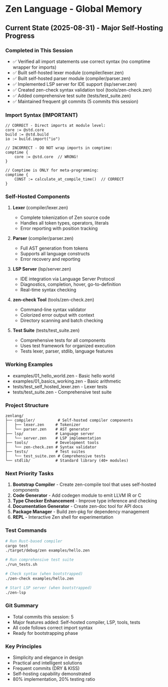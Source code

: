 # Zen Language - Global Memory

## Current State (2025-08-31) - Major Self-Hosting Progress

### Completed in This Session
- ✅ Verified all import statements use correct syntax (no comptime wrapper for imports)
- ✅ Built self-hosted lexer module (compiler/lexer.zen)
- ✅ Built self-hosted parser module (compiler/parser.zen)
- ✅ Implemented LSP server for IDE support (lsp/server.zen)
- ✅ Created zen-check syntax validation tool (tools/zen-check.zen)
- ✅ Added comprehensive test suite (tests/test_suite.zen)
- ✅ Maintained frequent git commits (5 commits this session)

### Import Syntax (IMPORTANT)
```zen
// CORRECT - Direct imports at module level:
core := @std.core
build := @std.build
io := build.import("io")

// INCORRECT - DO NOT wrap imports in comptime:
comptime {
    core := @std.core  // WRONG!
}

// Comptime is ONLY for meta-programming:
comptime {
    CONST := calculate_at_compile_time()  // CORRECT
}
```

### Self-Hosted Components
1. **Lexer** (compiler/lexer.zen)
   - Complete tokenization of Zen source code
   - Handles all token types, operators, literals
   - Error reporting with position tracking

2. **Parser** (compiler/parser.zen)
   - Full AST generation from tokens
   - Supports all language constructs
   - Error recovery and reporting

3. **LSP Server** (lsp/server.zen)
   - IDE integration via Language Server Protocol
   - Diagnostics, completion, hover, go-to-definition
   - Real-time syntax checking

4. **zen-check Tool** (tools/zen-check.zen)
   - Command-line syntax validator
   - Colorized error output with context
   - Directory scanning and batch checking

5. **Test Suite** (tests/test_suite.zen)
   - Comprehensive tests for all components
   - Uses test framework for organized execution
   - Tests lexer, parser, stdlib, language features

### Working Examples
- examples/01_hello_world.zen - Basic hello world
- examples/01_basics_working.zen - Basic arithmetic
- tests/test_self_hosted_lexer.zen - Lexer tests
- tests/test_suite.zen - Comprehensive test suite

### Project Structure
```
zenlang/
├── compiler/          # Self-hosted compiler components
│   ├── lexer.zen     # Tokenizer
│   └── parser.zen    # AST generator
├── lsp/              # Language server
│   └── server.zen    # LSP implementation
├── tools/            # Development tools
│   └── zen-check.zen # Syntax validator
├── tests/            # Test suites
│   └── test_suite.zen # Comprehensive tests
└── stdlib/           # Standard library (40+ modules)
```

### Next Priority Tasks
1. **Bootstrap Compiler** - Create zen-compile tool that uses self-hosted components
2. **Code Generator** - Add codegen module to emit LLVM IR or C
3. **Type Checker Enhancement** - Improve type inference and checking
4. **Documentation Generator** - Create zen-doc tool for API docs
5. **Package Manager** - Build zen-pkg for dependency management
6. **REPL** - Interactive Zen shell for experimentation

### Test Commands
```bash
# Run Rust-based compiler
cargo test
./target/debug/zen examples/hello.zen

# Run comprehensive test suite
./run_tests.sh

# Check syntax (when bootstrapped)
./zen-check examples/hello.zen

# Start LSP server (when bootstrapped)
./zen-lsp
```

### Git Summary
- Total commits this session: 5
- Major features added: Self-hosted compiler, LSP, tools, tests
- All code follows correct import syntax
- Ready for bootstrapping phase

### Key Principles
- Simplicity and elegance in design
- Practical and intelligent solutions
- Frequent commits (DRY & KISS)
- Self-hosting capability demonstrated
- 80% implementation, 20% testing ratio